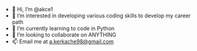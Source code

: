 - 👋 Hi, I’m @akce1
- 👀 I’m interested in developing various coding skills to develop my career path
- 🌱 I’m currently learning to code in Python
- 💞️ I’m looking to collaborate on ANYTHING 
- 📫 Email me at a.kerkache98@gmail.com
